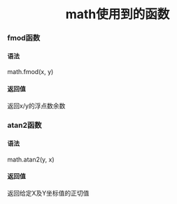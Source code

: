 <center><h1>math使用到的函数</h1></center>

### fmod函数

#### 语法

math.fmod(x, y)

#### 返回值

返回x/y的浮点数余数

### atan2函数

#### 语法

math.atan2(y, x)

#### 返回值

返回给定X及Y坐标值的正切值

